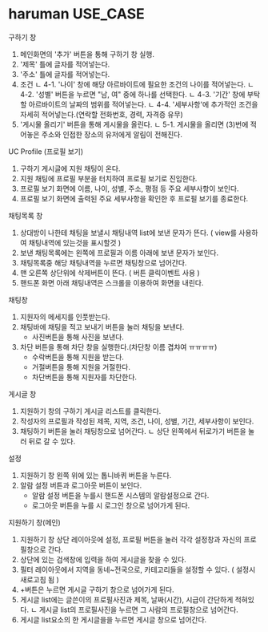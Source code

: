# haruman USE_CASE

구하기 창
1. 메인화면의 '추가' 버튼을 통해 구하기 창 실행.
2. '제목' 틀에 글자를 적어넣는다.
3. '주소' 틀에 글자를 적어넣는다.
4. 조건
   ㄴ 4-1. '나이' 창에 해당 아르바이트에 필요한 조건의 나이를 적어넣는다.
   ㄴ 4-2. '성별' 버튼을 누르면 "남, 여" 중에 하나를 선택한다.
   ㄴ 4-3. '기간' 창에 부탁할 아르바이트의 날짜의 범위를 적어넣는다.
   ㄴ 4-4. '세부사항'에 추가적인 조건을 자세히 적어넣는다.(연락할 전화번호, 경력, 자격증 유무)
5. '게시물 올리기' 버튼을 통해 게시물을 올린다.
   ㄴ 5-1. 게시물을 올리면 (3)번에 적어놓은 주소와 인접한 장소의 유저에게 알림이 전해진다.


UC Profile (프로필 보기)
1. 구하기 게시글에 지원 채팅이 온다.
2. 지원 채팅에 프로필 부분을 터치하여 프로필 보기로 진입한다.
3. 프로필 보기 화면에 이름, 나이, 성별, 주소, 평점 등 주요 세부사항이 보인다.
4. 프로필 보기 화면에 출력된 주요 세부사항을 확인한 후 프로필 보기를 종료한다.


채팅목록 창
1. 상대방이 나한테 채팅을 보낼시 채팅내역 list에 보낸 문자가 뜬다.
    ( view를 사용하여 채팅내역에 있는것을 표시할것 ) 
2. 보낸 채팅목록에는 왼쪽에 프로필과 이름 아래에 보낸 문자가 보인다.
3. 채팅목록중 해당 채팅내역을 누르면 채팅창으로 넘어간다.
4. 맨 오른쪽 상단위에 삭제버튼이 뜬다.
    ( 버튼 클릭이벤트 사용 )
5. 핸드폰 화면 아래 채팅내역은 스크롤을 이용하여 화면을 내린다.


채팅창
1. 지원자의 메세지를 인풋받는다.
2. 채팅바에 채팅을 적고 보내기 버튼을 눌러 채팅을 보낸다.
    - 사진버튼을 통해 사진을 보낸다.
3. 차단 버튼을 통해 차단 창을 실행한다.(차단창 이름 겹챠여 ㅠㅠㅠㅠ)
    - 수락버튼을 통해 지원을 받는다.
    - 거절버튼을 통해 지원을 거절한다.
    - 차단버튼을 통해 지원자를 차단한다.


게시글 창
1. 지원하기 창의 구하기 게시글 리스트를 클릭한다.
2. 작성자의 프로필과 작성된 제목, 지역, 조건, 나이, 성별, 기간, 세부사항이 보인다.
3. 채팅하기 버튼을 눌러 채팅창으로 넘어간다.
 ㄴ 상단 왼쪽에서 뒤로가기 버튼을 눌러 뒤로 갈 수 있다.


설정
1. 지원하기 창 왼쪽 위에 있는 톱니바퀴 버튼을 누른다.
2. 알람 설정 버튼과 로그아웃 버튼이 보인다.
    - 알람 설정 버튼을 누를시 핸드폰 시스템의 알람설정으로 간다.
    - 로그아웃 버튼을 누를 시 로그인 창으로 넘어가게 된다. 

지원하기 창(메인)
1. 지원하기 창 상단 레이아웃에 설정, 프로필 버튼을 눌러 각각 설정창과 자신의 프로필창으로 간다.
2. 상단에 있는 검색창에 입력을 하여 게시글을 찾을 수 있다.
3. 필터 레이아웃에서 지역을 동네~전국으로, 카테고리들을 설정할 수 있다. ( 설정시 새로고침 됨 )
4. +버튼은 누르면 게시글 구하기 창으로 넘어가게 된다.
5. 게시글 list에는 글쓴이의 프로필사진과 제목, 날짜(시간), 시급이 간단하게 적혀있다.
  ㄴ 게시글 list의 프로필사진을 누르면 그 사람의 프로필창으로 넘어간다.
6. 게시글 list요소의 한 게시글을을 누르면 게시글 창으로 넘어간다.


